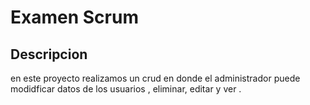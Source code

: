 # Examen Scrum
## Descripcion
en este proyecto realizamos un crud en donde el administrador puede modidficar datos de los usuarios , eliminar, editar y ver .

